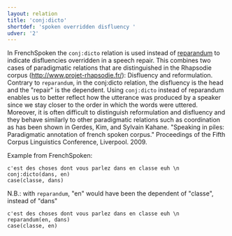 ```yaml
---
layout: relation
title: 'conj:dicto'
shortdef: 'spoken overridden disfluency '
udver: '2'
---
```


In FrenchSpoken the `conj:dicto` relation is used instead of [reparandum]() to indicate disfluencies overridden in a speech repair. This combines two cases of paradigmatic relations that are distinguished in the Rhapsodie corpus (http://www.projet-rhapsodie.fr/): Disfluency and reformulation. 
Contrary to `reparandum`, in the conj:dicto relation, the disfluency is the head and the "repair" is the dependent. Using `conj:dicto` instead of reparandum enables us to better reflect how the utterance was produced by a speaker since we stay closer to the order in which the words were uttered. 
Moreover, it is often difficult to distinguish reformulation and disfluency and they behave similarly to other paradigmatic relations such as coordination as has been shown in Gerdes, Kim, and Sylvain Kahane. "Speaking in piles: Paradigmatic annotation of french spoken corpus." Proceedings of the Fifth Corpus Linguistics Conference, Liverpool. 2009.

Example from FrenchSpoken:

~~~ sdparse
c'est des choses dont vous parlez dans en classe euh \n
conj:dicto(dans, en)
case(classe, dans)
~~~

N.B.: with `reparandum`, "en" would have been the dependent of "classe", instead of "dans" 

~~~ sdparse
c'est des choses dont vous parlez dans en classe euh \n
reparandum(en, dans)
case(classe, en)
~~~
